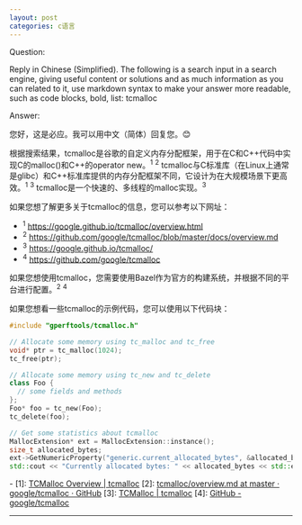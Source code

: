 ```yaml
---
layout: post
categories: c语言
---
```

Question:

Reply in Chinese (Simplified).
The following is a search input in a search engine, giving useful content or solutions and as much information as you can related to it, use markdown syntax to make your answer more readable, such as code blocks, bold, list:
tcmalloc

Answer:

您好，这是必应。我可以用中文（简体）回复您。😊

根据搜索结果，tcmalloc是谷歌的自定义内存分配框架，用于在C和C++代码中实现C的malloc()和C++的operator new。<sup>1</sup> <sup>2</sup> tcmalloc与C标准库（在Linux上通常是glibc）和C++标准库提供的内存分配框架不同，它设计为在大规模场景下更高效。<sup>1</sup> <sup>3</sup> tcmalloc是一个快速的、多线程的malloc实现。<sup>3</sup>

如果您想了解更多关于tcmalloc的信息，您可以参考以下网址：

- <sup>1</sup> https://google.github.io/tcmalloc/overview.html
- <sup>2</sup> https://github.com/google/tcmalloc/blob/master/docs/overview.md
- <sup>3</sup> https://google.github.io/tcmalloc/
- <sup>4</sup> https://github.com/google/tcmalloc

如果您想使用tcmalloc，您需要使用Bazel作为官方的构建系统，并根据不同的平台进行配置。<sup>2</sup> <sup>4</sup>

如果您想看一些tcmalloc的示例代码，您可以使用以下代码块：

```c++
#include "gperftools/tcmalloc.h"

// Allocate some memory using tc_malloc and tc_free
void* ptr = tc_malloc(1024);
tc_free(ptr);

// Allocate some memory using tc_new and tc_delete
class Foo {
  // some fields and methods
};
Foo* foo = tc_new(Foo);
tc_delete(foo);

// Get some statistics about tcmalloc
MallocExtension* ext = MallocExtension::instance();
size_t allocated_bytes;
ext->GetNumericProperty("generic.current_allocated_bytes", &allocated_bytes);
std::cout << "Currently allocated bytes: " << allocated_bytes << std::endl;
```

\-
\[1]: [TCMalloc Overview | tcmalloc](https://google.github.io/tcmalloc/overview.html)
\[2]: [tcmalloc/overview.md at master · google/tcmalloc · GitHub](https://github.com/google/tcmalloc/blob/master/docs/overview.md)
\[3]: [TCMalloc | tcmalloc](https://google.github.io/tcmalloc/)
\[4]: [GitHub - google/tcmalloc](https://github.com/google/tcmalloc)

<hr/>

